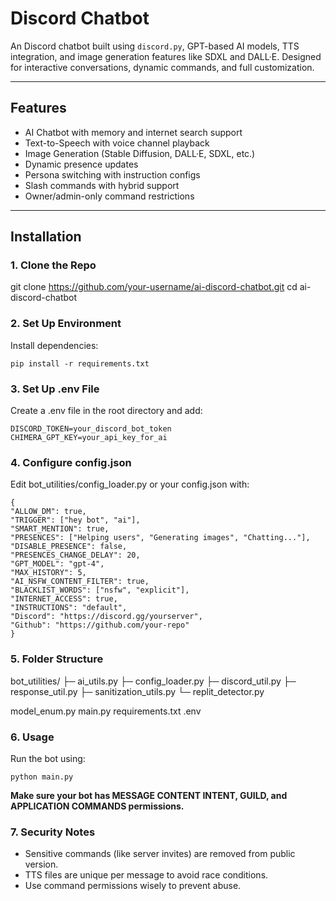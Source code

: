 # Discord Chatbot

An Discord chatbot built using `discord.py`, GPT-based AI models, TTS integration, and image generation features like SDXL and DALL·E. Designed for interactive conversations, dynamic commands, and full customization.

---

##  Features

- AI Chatbot with memory and internet search support
- Text-to-Speech with voice channel playback
- Image Generation (Stable Diffusion, DALL·E, SDXL, etc.)
- Dynamic presence updates
- Persona switching with instruction configs
- Slash commands with hybrid support
- Owner/admin-only command restrictions

---

## Installation

### 1. Clone the Repo

git clone https://github.com/your-username/ai-discord-chatbot.git
cd ai-discord-chatbot

### 2. Set Up Environment

Install dependencies:

`pip install -r requirements.txt`


### 3. Set Up .env File
Create a .env file in the root directory and add:

`DISCORD_TOKEN=your_discord_bot_token`<br>
`CHIMERA_GPT_KEY=your_api_key_for_ai`


### 4. Configure config.json
 
Edit bot_utilities/config_loader.py or your config.json with:

`{`<br>
  `"ALLOW_DM": true,`<br>
  `"TRIGGER": ["hey bot", "ai"],`<br>
  `"SMART_MENTION": true,`<br>
  `"PRESENCES": ["Helping users", "Generating images", "Chatting..."],`<br>
  `"DISABLE_PRESENCE": false,`<br>
  `"PRESENCES_CHANGE_DELAY": 20,`<br>
  `"GPT_MODEL": "gpt-4",`<br>
  `"MAX_HISTORY": 5,`<br>
  `"AI_NSFW_CONTENT_FILTER": true,`<br>
  `"BLACKLIST_WORDS": ["nsfw", "explicit"],`<br>
  `"INTERNET_ACCESS": true,`<br>
  `"INSTRUCTIONS": "default",`<br>
  `"Discord": "https://discord.gg/yourserver",`<br>
  `"Github": "https://github.com/your-repo"`<br>
`}`<br>

### 5. Folder Structure

 bot_utilities/
    ├─ ai_utils.py
    ├─ config_loader.py
    ├─ discord_util.py
    ├─ response_util.py
    ├─ sanitization_utils.py
    └─ replit_detector.py

 model_enum.py
 main.py
 requirements.txt
 .env

### 6. Usage
Run the bot using:

`python main.py`

**Make sure your bot has MESSAGE CONTENT INTENT, GUILD, and APPLICATION COMMANDS permissions.**


### 7. Security Notes

- Sensitive commands (like server invites) are removed from public version.
- TTS files are unique per message to avoid race conditions.
- Use command permissions wisely to prevent abuse.
